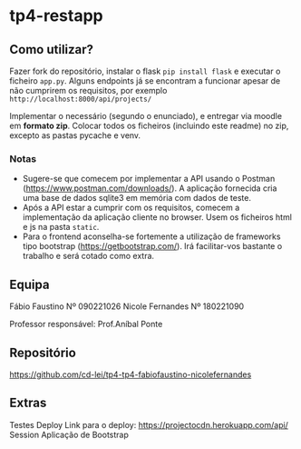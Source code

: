 # tp4-restapp

## Como utilizar?
Fazer fork do repositório, instalar o flask `pip install flask` e executar o ficheiro `app.py`. Alguns endpoints já se encontram a funcionar apesar de não cumprirem os requisitos, por exemplo `http://localhost:8000/api/projects/`

Implementar o necessário (segundo o enunciado), e entregar via moodle em **formato zip**. 
Colocar todos os ficheiros (incluindo este readme) no zip, excepto as pastas pycache e venv.

### Notas
- Sugere-se que comecem por implementar a API usando o Postman (https://www.postman.com/downloads/). A aplicação fornecida cria uma base de dados sqlite3 em memória com dados de teste.
- Após a API estar a cumprir com os requisitos, comecem a implementação da aplicação cliente no browser. Usem os ficheiros html e js na pasta `static`.
- Para o frontend aconselha-se fortemente a utilização de frameworks tipo bootstrap (https://getbootstrap.com/). Irá facilitar-vos bastante o trabalho e será cotado como extra.

## Equipa
Fábio Faustino Nº 090221026
Nicole Fernandes Nº 180221090

Professor responsável: Prof.Aníbal Ponte

## Repositório 
https://github.com/cd-lei/tp4-tp4-fabiofaustino-nicolefernandes

## Extras
Testes
Deploy Link para o deploy: https://projectocdn.herokuapp.com/api/
Session
Aplicação de Bootstrap

